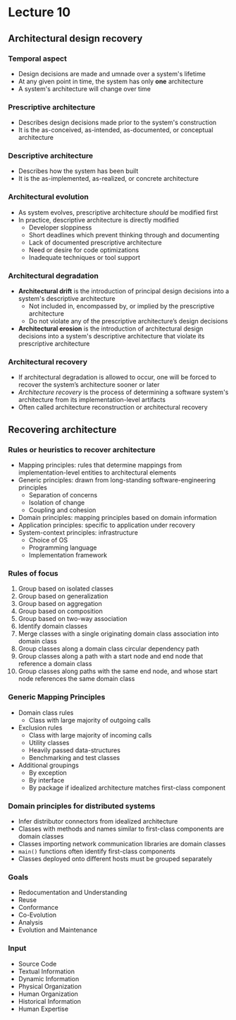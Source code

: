 # Lecture 10

## Architectural design recovery

### Temporal aspect

- Design decisions are made and umnade over a system's lifetime
- At any given point in time, the system has only **one** architecture
- A system's architecture will change over time

### Prescriptive architecture

- Describes design decisions made prior to the system's construction
- It is the as-conceived, as-intended, as-documented, or conceptual architecture

### Descriptive architecture

- Describes how the system has been built
- It is the as-implemented, as-realized, or concrete architecture

### Architectural evolution

- As system evolves, prescriptive architecture *should* be modified first
- In practice, descriptive architecture is directly modified
    -  Developer sloppiness  
    - Short deadlines which prevent thinking through and documenting  
    - Lack of documented prescriptive architecture  
    - Need or desire for code optimizations  
    - Inadequate techniques or tool support

### Architectural degradation

- **Architectural drift** is the introduction of principal design decisions into a system's descriptive architecture
    - Not included in, encompassed by, or implied by the prescriptive architecture
    - Do not violate any of the prescriptive architecture’s design decisions
- **Architectural erosion** is the introduction of architectural design decisions into a system's descriptive architecture that violate its prescriptive architecture

### Architectural recovery

- If architectural degradation is allowed to occur, one will be forced to recover the system’s architecture sooner or later
- *Architecture recovery* is the process of determining a software system's architecture from its implementation-level artifacts
- Often called architecture reconstruction or architectural recovery

## Recovering architecture

### Rules or heuristics to recover architecture

- Mapping principles: rules that determine mappings from implementation-level entities to architectural elements
- Generic principles: drawn from long-standing software-engineering principles
    - Separation of concerns
    - Isolation of change
    - Coupling and cohesion
- Domain principles: mapping principles based on domain information
- Application principles: specific to application under recovery
- System-context principles: infrastructure
    - Choice of OS
    - Programming language
    - Implementation framework

### Rules of focus

1. Group based on isolated classes  
2. Group based on generalization  
3. Group based on aggregation  
4. Group based on composition  
5. Group based on two-way association  
6. Identify domain classes  
7. Merge classes with a single originating domain class association into domain class  
8. Group classes along a domain class circular dependency path  
9. Group classes along a path with a start node and end node that reference a domain class  
10. Group classes along paths with the same end node, and whose start node references the same domain class

### Generic Mapping Principles

- Domain class rules  
    - Class with large majority of outgoing calls  
- Exclusion rules  
    - Class with large majority of incoming calls  
    - Utility classes  
    - Heavily passed data-structures  
    - Benchmarking and test classes  
- Additional groupings  
    - By exception  
    - By interface  
    - By package if idealized architecture matches first-class component

### Domain principles for distributed systems

- Infer distributor connectors from idealized architecture  
- Classes with methods and names similar to first-class components are domain classes  
- Classes importing network communication libraries are domain classes  
- `main()` functions often identify first-class components  
- Classes deployed onto different hosts must be grouped separately

### Goals

- Redocumentation and Understanding  
- Reuse  
- Conformance  
- Co-Evolution  
- Analysis  
- Evolution and Maintenance

### Input

- Source Code  
- Textual Information  
- Dynamic Information  
- Physical Organization  
- Human Organization  
- Historical Information  
- Human Expertise